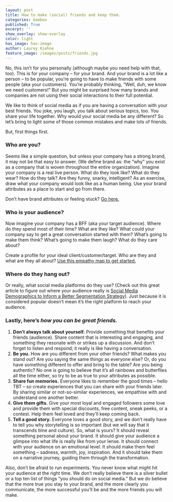```yaml
---
layout: post
title: How to make (social) friends and keep them.
categories: bamboo
published: True
excerpt: ''
show_overlay: show-overlay
color: light
has_image: has-image
author: Laurey Kiehne
feature_image: /images/posts/friends.jpg
---
```


No, this isn’t for you personally (although maybe you need help with that, too). This is for your company – for your brand. And your brand is a lot like a person – to be popular, you’re going to have to make friends with some people (aka your customers). You’re probably thinking, “Well, duh, we know we need customers!” But you might be surprised how many brands and companies are not using their social interactions to their full potential. 

We like to think of social media as if you are having a conversation with your best friends. You joke, you laugh, you talk about serious topics, too. You share your life together. Why would your social media be any different? So let’s bring to light some of those common mistakes and make lots of friends. 

But, first things first. 

### Who are you?
Seems like a simple question, but unless your company has a strong brand, it may not be that easy to answer. (We define brand as: the “why” you exist as a company that is woven throughout the entire organization). Imagine your company is a real live person. What do they look like? What do they wear? How do they talk? Are they funny, snarky, intelligent? As an exercise, draw what your company would look like as a human being. Use your brand attributes as a place to start and go from there. 

Don’t have brand attributes or feeling stuck? [Go here.](https://bamboocreative.com/what-we-do/)

### Who is your audience?
Now imagine your company has a BFF (aka your target audience). Where do they spend most of their time? What are they like? What could your company say to get a great conversation started with them? What’s going to make them think? What’s going to make them laugh? What do they care about? 


Create a profile for your ideal client/customer/target. Who are they and what are they all about? [Use this empathy map to get started.](/downloads/empathy-map.pdf) 

### Where do they hang out? 
Or really, what social media platforms do they use? (Check out this great article to figure out where your audience really is [Social Media Demographics to Inform a Better Segmentation Strategy](http://sproutsocial.com/insights/new-social-media-demographics/)). Just because it is considered popular doesn’t mean it’s the right platform to reach your audience. 

### Lastly, here’s *how you can be great friends.*

1. **Don’t always talk about yourself.** Provide something that benefits your friends (audience). Share content that is interesting and engaging, and something they resonate with or strikes up a discussion. And don’t forget to listen and respond; it really is like having a conversation. 
2. **Be you.** How are you different from your other friends? What makes you stand out? Are you saying the same things as everyone else? Or, do you have something different to offer and bring to the table? Are you being authentic? No one is going to believe that it’s all rainbows and butterflies all the time either, so try to be as true to your attributes as possible. 
3. **Share fun memories.** Everyone likes to remember the good times – hello TBT – so create experiences that you can share with your friends later. By sharing similar or not-so-similar experiences, we empathise with and understand one another better.
4. **Give them gifts.** Give your most loyal and engaged followers some love and provide them with special discounts, free content, sneak peeks, or a contest. Help them feel loved and they’ll keep coming back. 
5. **Tell a good story.** Everyone loves a good story, and we don’t really have to tell you why storytelling is so important (but we will say that it transcends time and culture). So, what is yours? It should reveal something personal about your brand. It should give your audience a glimpse into what life is really like from your lense. It should connect with your audience on an emotional level. It should make them feel something – sadness, warmth, joy, inspiration. And it should take them on a narrative journey, guiding them through the transformation. 

Also, don’t be afraid to run experiments. You never know what might hit your audience at the right time. We don’t really believe there is a silver bullet or a top ten list of things “you should do on social media.” But we do believe that the more true you stay to your brand, and the more clearly you communicate, the more successful you’ll be and the more friends you will make. 
